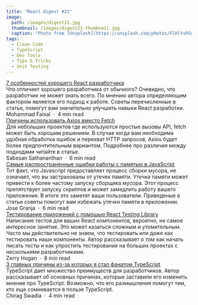 ```yaml
---
title: "React digest #21"
image: 
  path: /images/digest21.jpg
  thumbnail: /images/digest21-thumbnail.jpg
  caption: "Photo from [Unsplash](https://unsplash.com/photos/FCHlYvR5gJI)"
tags:
  - Clean Code
  - TypeScript
  - Dev Tools
  - Tips & Tricks
  - Unit Testing
---
```


<div class="digest">
    <a href="https://betterprogramming.pub/the-7-traits-of-a-rock-star-react-developer-747fbb001c05">7 особенностей хорошего React разработчика</a>
    <div class="digest-desc">Что отличает хорошего разработчика от обычного? Очевидно, что разработчик не может знать всего. По мнению автора определяющим фактором является его подход к работе. Советы перечисленные в статье, помогут вам значительно улучшить навыки React разработки.</div>
    <div class="digest-time">Mohammad Faisal &nbsp;&middot;&nbsp; 4 min read</div>
</div>

<div class="digest">
    <a href="https://betterprogramming.pub/why-javascript-developers-should-prefer-axios-over-fetch-294b28a96e2c">Причины использовать Axios вместо Fetch</a>
    <div class="digest-desc">Для небольших проектов где используются простые вызовы API, fetch может быть хорошим решением. В случае когда вам необходима удобная обработка ошибок и перехват HTTP запросов, Axios будет более предпочтительным вариантом. Подробнее про различия между подходами читайте в статье.</div>
    <div class="digest-time">Sabesan Sathananthan &nbsp;&middot;&nbsp; 6 min read</div>
</div>

<div class="digest">
    <a href="https://betterprogramming.pub/5-common-javascript-memory-mistakes-c8553972e4c2">Самые распространенные ошибки работы с памятью в JavaScript</a>
    <div class="digest-desc">Тот факт, что Javascript предоставляет процесс сборки мусора, не означает, что вы застрахованы от утечек памяти. Утечка памяти может привести к более частому запуску сборщика мусора. Этот процесс препятствует запуску скриптов и может замедлить работу вашего приложения. В итоге это заметят ваши пользователи. Приведеные в статье советы помогут вам избежать утечки памяти в приложении.</div>
    <div class="digest-time">Jose Granja &nbsp;&middot;&nbsp; 6 min read</div>
</div>

<div class="digest">
    <a href="https://javascript.plainenglish.io/declarative-and-scalable-testing-with-react-testing-library-177f35f41396">Тестирование приложений с помощью React Testing Library</a>
    <div class="digest-desc">Написание тестов для ваших React компонентов, вероятно, не самое интересное занятие. Это может казаться сложным и утомительным. Часто мы действительно не знаем, что тестировать или даже как тестировать наши компоненты. Автор рассказывает о том как начать писать тесты и как упростить тестирование на больших проектах с несколькими разработчиками.</div>
    <div class="digest-time">Zerry Hogan &nbsp;&middot;&nbsp; 8 min read</div>
</div>

<div class="digest">
    <a href="https://betterprogramming.pub/how-an-anti-typescript-javascript-developer-like-me-became-a-typescript-fan-a4e043151ad7">3 главных причины из-за которых я стал фанатом TypeScript</a>
    <div class="digest-desc">TypeScript дает множество преимуществ для разработчиков. Автор рассказывает об основных причинах, которые заставили его изменить мнение про TypeScript. Возможно, что его размышления помогут тем, кто еще сомневается в пользе TypeScript.</div>
    <div class="digest-time">Chirag Swadia &nbsp;&middot;&nbsp; 4 min read</div>
</div>
